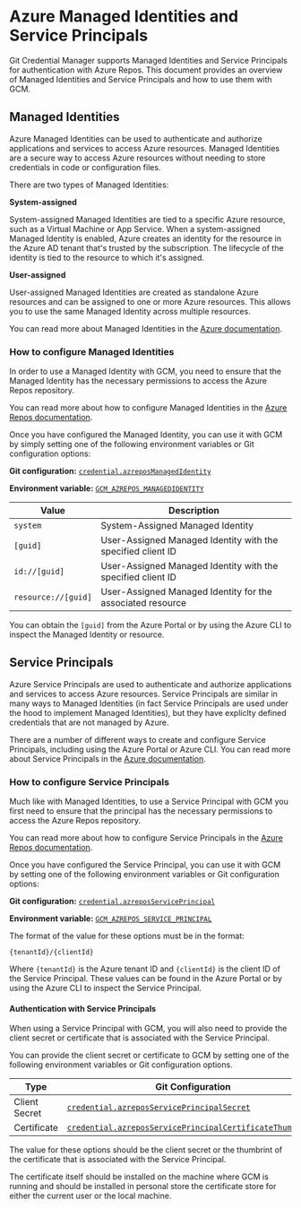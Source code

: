 # Azure Managed Identities and Service Principals

Git Credential Manager supports Managed Identities and Service Principals for
authentication with Azure Repos. This document provides an overview of Managed
Identities and Service Principals and how to use them with GCM.

## Managed Identities

Azure Managed Identities can be used to authenticate and authorize applications
and services to access Azure resources. Managed Identities are a secure way to
access Azure resources without needing to store credentials in code or
configuration files.

There are two types of Managed Identities:

**System-assigned**

System-assigned Managed Identities are tied to a specific Azure resource, such
as a Virtual Machine or App Service. When a system-assigned Managed Identity is
enabled, Azure creates an identity for the resource in the Azure AD tenant
that's trusted by the subscription. The lifecycle of the identity is tied to the
resource to which it's assigned.

**User-assigned**

User-assigned Managed Identities are created as standalone Azure resources and
can be assigned to one or more Azure resources. This allows you to use the same
Managed Identity across multiple resources.

You can read more about Managed Identities in the
[Azure documentation][az-mi].

### How to configure Managed Identities

In order to use a Managed Identity with GCM, you need to ensure that the Managed
Identity has the necessary permissions to access the Azure Repos repository.

You can read more about how to configure Managed Identities in the
[Azure Repos documentation][azdo-misp].

Once you have configured the Managed Identity, you can use it with GCM by simply
setting one of the following environment variables or Git configuration options:

**Git configuration:** [`credential.azreposManagedIdentity`][gcm-mi-config]

**Environment variable:** [`GCM_AZREPOS_MANAGEDIDENTITY`][gcm-mi-env]

Value|Description
-|-
`system`|System-Assigned Managed Identity
`[guid]`|User-Assigned Managed Identity with the specified client ID
`id://[guid]`|User-Assigned Managed Identity with the specified client ID
`resource://[guid]`|User-Assigned Managed Identity for the associated resource

You can obtain the `[guid]` from the Azure Portal or by using the Azure CLI
to inspect the Managed Identity or resource.

## Service Principals

Azure Service Principals are used to authenticate and authorize applications and
services to access Azure resources. Service Principals are similar in many ways
to Managed Identities (in fact Service Principals are used under the hood to
implement Managed Identities), but they have expliclty defined credentials that
are not managed by Azure.

There are a number of different ways to create and configure Service Principals,
including using the Azure Portal or Azure CLI. You can read more about Service
Principals in the [Azure documentation][az-sp].

### How to configure Service Principals

Much like with Managed Identities, to use a Service Principal with GCM you first
need to ensure that the principal has the necessary permissions to access the
Azure Repos repository.

You can read more about how to configure Service Principals in the
[Azure Repos documentation][azdo-misp].

Once you have configured the Service Principal, you can use it with GCM by
setting one of the following environment variables or Git configuration options:

**Git configuration:** [`credential.azreposServicePrincipal`][gcm-sp-config]

**Environment variable:** [`GCM_AZREPOS_SERVICE_PRINCIPAL`][gcm-sp-env]

The format of the value for these options must be in the format:

```text
{tenantId}/{clientId}
```

Where `{tenantId}` is the Azure tenant ID and `{clientId}` is the client ID of
the Service Principal. These values can be found in the Azure Portal or by using
the Azure CLI to inspect the Service Principal.

#### Authentication with Service Principals

When using a Service Principal with GCM, you will also need to provide the
client secret or certificate that is associated with the Service Principal.

You can provide the client secret or certificate to GCM by setting one of the
following environment variables or Git configuration options.

Type|Git Configuration|Environment Variable
-|-|-
Client Secret|[`credential.azreposServicePrincipalSecret`][gcm-sp-secret-config]|[`GCM_AZREPOS_SP_SECRET`][gcm-sp-secret-env]
Certificate|[`credential.azreposServicePrincipalCertificateThumbprint`][gcm-sp-cert-config]|[`GCM_AZREPOS_SP_CERT_THUMBPRINT`][gcm-sp-cert-env]

The value for these options should be the client secret or the thumbrint of the
certificate that is associated with the Service Principal.

The certificate itself should be installed on the machine where GCM is running
and should be installed in personal store the certificate store for either the
current user or the local machine.

[az-mi]: https://learn.microsoft.com/en-us/entra/identity/managed-identities-azure-resources/overview
[az-sp]: https://learn.microsoft.com/en-us/entra/identity-platform/app-objects-and-service-principals?tabs=browser
[azdo-misp]: https://learn.microsoft.com/en-us/azure/devops/integrate/get-started/authentication/service-principal-managed-identity?view=azure-devops
[gcm-mi-config]: https://gh.io/gcm/config#credentialazreposmanagedidentity
[gcm-mi-env]: https://gh.io/gcm/env#GCM_AZREPOS_MANAGEDIDENTITY
[gcm-sp-config]: https://gh.io/gcm/config#credentialazreposserviceprincipal
[gcm-sp-env]: https://gh.io/gcm/env#GCM_AZREPOS_SERVICE_PRINCIPAL
[gcm-sp-secret-config]: https://gh.io/gcm/config#credentialazreposserviceprincipalsecret
[gcm-sp-secret-env]: https://gh.io/gcm/env#GCM_AZREPOS_SP_SECRET
[gcm-sp-cert-config]: https://gh.io/gcm/config#credentialazreposserviceprincipalcertificatethumbprint
[gcm-sp-cert-env]: https://gh.io/gcm/env#GCM_AZREPOS_SP_CERT_THUMBPRINT

